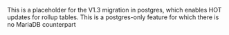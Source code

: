 This is a placeholder for the V1.3 migration in postgres, which enables HOT updates for
rollup tables. This is a postgres-only feature for which there is no MariaDB counterpart
